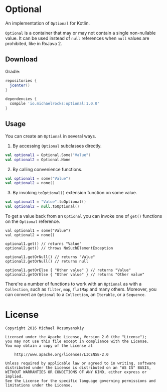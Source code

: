 Optional
========

An implementation of `Optional` for Kotlin.
 
`Optional` is a container that may or may not contain a single non-nullable value. It can be used instead of `null`
references when `null` values are prohibited, like in RxJava 2.

Download
--------
Gradle:
```groovy
repositories {
  jcenter()
}

dependencies {
  compile 'io.michaelrocks:optional:1.0.0'
}
```

Usage
-----
You can create an `Optional` in several ways.

1. By accessing `Optional` subclasses directly.

```kotlin
val optional1 = Optional.Some("Value")
val optional2 = Optional.None
``` 

2. By calling convenience functions.

```kotlin
val optional1 = some("Value")
val optional2 = none()
```

3. By invoking `toOptional()` extension function on some value.

```kotlin
val optional1 = "Value".toOptional()
val optional2 = null.toOptional()
```

To get a value back from an `Optional` you can invoke one of `get()` functions on the `Optional` reference.

```
val optional1 = some("Value")
val optional2 = none()

optional1.get() // returns "Value"
optional2.get() // throws NoSuchElementException

optional1.getOrNull() // returns "Value"
optional2.getOrNull() // returns null

optional1.getOrElse { "Other value" } // returns "Value"
optional2.getOrElse { "Other value" } // returns "Other value"
```

There're a number of functions to work with an `Optional` as with a `Collection`, such as `filter`, `map`, `flatMap`
and many others. Moreover, you can convert an `Optional` to a `Collection`, an `Iterable`, or a `Sequence`. 

License
=======
    Copyright 2016 Michael Rozumyanskiy

    Licensed under the Apache License, Version 2.0 (the "License");
    you may not use this file except in compliance with the License.
    You may obtain a copy of the License at

        http://www.apache.org/licenses/LICENSE-2.0

    Unless required by applicable law or agreed to in writing, software
    distributed under the License is distributed on an "AS IS" BASIS,
    WITHOUT WARRANTIES OR CONDITIONS OF ANY KIND, either express or implied.
    See the License for the specific language governing permissions and
    limitations under the License.
